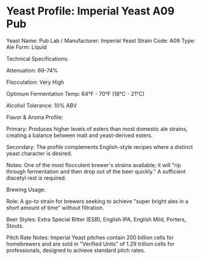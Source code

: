 # Yeast Profile: Imperial Yeast A09 Pub

Yeast Name: Pub
Lab / Manufacturer: Imperial Yeast
Strain Code: A09
Type: Ale
Form: Liquid

Technical Specifications:

Attenuation: 69-74%

Flocculation: Very High

Optimum Fermentation Temp: 64°F - 70°F (18°C - 21°C)

Alcohol Tolerance: 10% ABV

Flavor & Aroma Profile:

Primary: Produces higher levels of esters than most domestic ale strains, creating a balance between malt and yeast-derived esters.

Secondary: The profile complements English-style recipes where a distinct yeast character is desired.

Notes: One of the most flocculent brewer's strains available; it will "rip through fermentation and then drop out of the beer quickly." A sufficient diacetyl rest is required.

Brewing Usage:

Role: A go-to strain for brewers seeking to achieve "super bright ales in a short amount of time" without filtration.

Beer Styles: Extra Special Bitter (ESB), English IPA, English Mild, Porters, Stouts.

Pitch Rate Notes:
Imperial Yeast pitches contain 200 billion cells for homebrewers and are sold in "Verified Units" of 1.29 trillion cells for professionals, designed to achieve standard pitch rates.
